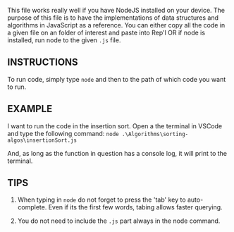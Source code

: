 This file works really well if you have NodeJS installed on your device. The purpose of this file is to have
the implementations of data structures and algorithms in JavaScript as a reference. You can either copy all the code in
a given file on an folder of interest and paste into Rep'l OR if node is installed, run node to the given `.js` file.

## INSTRUCTIONS
To run code, simply type `node` and then to the path of which code you want to run.

## EXAMPLE
I want to run the code in the insertion sort. Open a the terminal in VSCode and type the following command:
`node .\Algorithms\sorting-algos\insertionSort.js`

And, as long as the function in question has a console log, it will print to the terminal.

## TIPS
1. When typing in `node` do not forget to press the 'tab' key to auto-complete. Even if its the
first few words, tabing allows faster querying.

2. You do not need to include the `.js` part always in the node command.